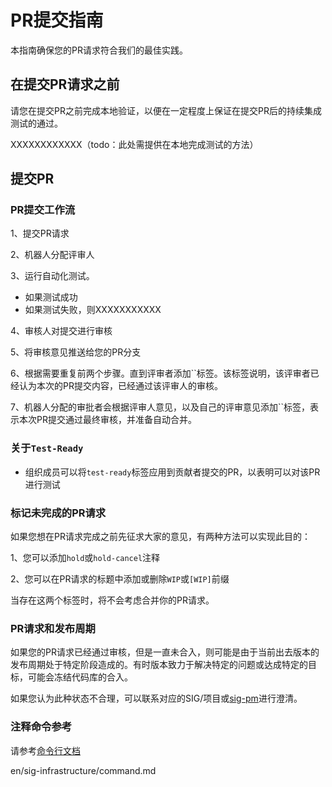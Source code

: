 # PR提交指南

本指南确保您的PR请求符合我们的最佳实践。



## 在提交PR请求之前

请您在提交PR之前完成本地验证，以便在一定程度上保证在提交PR后的持续集成测试的通过。

XXXXXXXXXXXX（todo：此处需提供在本地完成测试的方法）





## 提交PR

### PR提交工作流

1、提交PR请求

2、机器人分配评审人

3、运行自动化测试。

- 如果测试成功
- 如果测试失败，则XXXXXXXXXXX

4、审核人对提交进行审核

5、将审核意见推送给您的PR分支

6、根据需要重复前两个步骤。直到评审者添加``标签。该标签说明，该评审者已经认为本次的PR提交内容，已经通过该评审人的审核。

7、机器人分配的审批者会根据评审人意见，以及自己的评审意见添加``标签，表示本次PR提交通过最终审核，并准备自动合并。



### 关于`Test-Ready`

- 组织成员可以将`test-ready`标签应用到贡献者提交的PR，以表明可以对该PR进行测试



### 标记未完成的PR请求

如果您想在PR请求完成之前先征求大家的意见，有两种方法可以实现此目的：

1、您可以添加`hold`或`hold-cancel`注释

2、您可以在PR请求的标题中添加或删除`WIP`或`[WIP]`前缀

当存在这两个标签时，将不会考虑合并你的PR请求。



### PR请求和发布周期

如果您的PR请求已经通过审核，但是一直未合入，则可能是由于当前出去版本的发布周期处于特定阶段造成的。有时版本致力于解决特定的问题或达成特定的目标，可能会冻结代码库的合入。

如果您认为此种状态不合理，可以联系对应的SIG/项目或[sig-pm]()进行澄清。



### 注释命令参考

请参考[命令行文档](/en/sig-infrastructure/command.md)



en/sig-infrastructure/command.md
